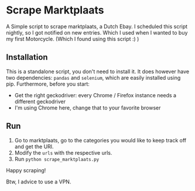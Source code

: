 # Scrape Marktplaats
A Simple script to scrape marktplaats, a Dutch Ebay. I scheduled this script nightly, so I got notified on new entries. Which I used when I wanted to buy my first Motorcycle. (Which I found using this script :) )

## Installation
This is a standalone script, you don't need to install it. It does however have two dependencies: `pandas` and `selenium`, which are easily installed using pip.
Furthermore, before you start:
* Get the right geckodriver: every Chrome / Firefox instance needs a different geckodriver
* I'm using Chrome here, change that to your favorite browser

## Run
1. Go to marktplaats, go to the categories you would like to keep track off and get the URl.
2. Modify the `urls` with the respective urls.
3. Run `python scrape_marktplaats.py`

Happy scraping!

Btw, I advice to use a VPN.

